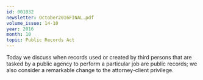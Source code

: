 ```yaml
---
id: 001032
newsletter: October2016FINAL.pdf
volume_issue: 14-10
year: 2016
month: 10
topic: Public Records Act
---
```


Today we discuss when records used or created by third persons that are tasked by a public agency to perform a particular job are public records; we also consider a remarkable change to the attorney-client privilege.